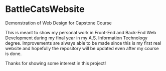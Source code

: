 # BattleCatsWebsite
Demonstration of Web Design for Capstone Course

This is meant to show my personal work in Front-End and Back-End Web Development during my final year in my A.S. Information Technology degree.
Improvements are always able to be made since this is my first real website and hopefully the repository will be updated even after my course is done.

Thanks for showing some interest in this project!

